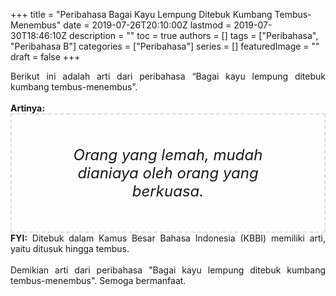 +++
title = "Peribahasa Bagai Kayu Lempung Ditebuk Kumbang Tembus-Menembus"
date = 2019-07-26T20:10:00Z
lastmod = 2019-07-30T18:46:10Z
description = ""
toc = true
authors = []
tags = ["Peribahasa", "Peribahasa B"]
categories = ["Peribahasa"]
series = []
featuredImage = ""
draft = false
+++

<div dir="ltr" style="text-align: left;" trbidi="on"><div style="text-align: justify;">Berikut ini adalah arti dari peribahasa “Bagai kayu lempung ditebuk kumbang tembus-menembus”.</div><br /><div style="text-align: justify;"><b>Artinya:</b></div><div style="border: 2px dashed #ddd; font-size: 24px; height: auto; margin: 0 auto; padding: 50px; text-align: center; width: auto;"><i>Orang yang lemah, mudah dianiaya oleh orang yang berkuasa.</i></div><div style="text-align: justify;"><b>FYI:</b> Ditebuk dalam Kamus Besar Bahasa Indonesia (KBBI) memiliki arti, yaitu ditusuk hingga tembus.<br /><br /></div><div style="text-align: justify;">Demikian arti dari peribahasa "Bagai kayu lempung ditebuk kumbang tembus-menembus". Semoga bermanfaat.</div></div>
